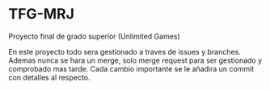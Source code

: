 # TFG-MRJ
Proyecto final de grado superior (Unlimited Games)

En este proyecto todo sera gestionado a traves de issues y branches.
Ademas nunca se hara un merge, solo merge request para ser gestionado y comprobado mas tarde.
Cada cambio importante se le añadira un commit con detalles al respecto.
